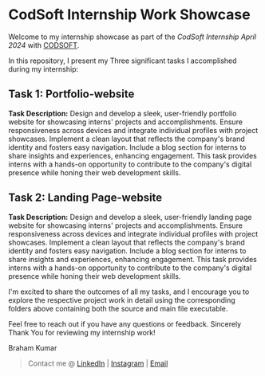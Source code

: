 # CodSoft Internship Work Showcase

Welcome to my internship showcase as part of the *CodSoft Internship April 2024* with [CODSOFT](https://www.codsoft.in/). 

In this repository, I present my Three significant tasks I accomplished during my internship:

## Task 1: Portfolio-website
<b>Task Description:</b> Design and develop a sleek, user-friendly portfolio website for showcasing interns'  projects and accomplishments. Ensure responsiveness across devices and integrate individual profiles with project showcases. Implement a clean layout that reflects the company's brand identity and fosters easy navigation. Include a blog section for interns to share insights and experiences, enhancing engagement. This task provides interns with a hands-on opportunity to contribute to the company's digital presence while honing their web development skills.

## Task 2: Landing Page-website
<b>Task Description:</b> Design and develop a sleek, user-friendly landing page website for showcasing interns'  projects and accomplishments. Ensure responsiveness across devices and integrate individual profiles with project showcases. Implement a clean layout that reflects the company's brand identity and fosters easy navigation. Include a blog section for interns to share insights and experiences, enhancing engagement. This task provides interns with a hands-on opportunity to contribute to the company's digital presence while honing their web development skills.



I'm excited to share the outcomes of all my tasks, and I encourage you to explore the respective project work in detail using the corresponding folders above containing both the source and main file executable.

Feel free to reach out if you have any questions or feedback.
Sincerely Thank You for reviewing my internship work!


Braham Kumar 
> Contact me @ [LinkedIn](https://www.linkedin.com/in/braham-kumar/) | [Instagram](https://instagram.com/braham__02) | [Email](mailto:brauniyar27@gmail.com)
